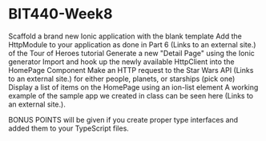 # BIT440-Week8
Scaffold a brand new Ionic application with the blank template
Add the HttpModule to your application as done in Part 6 (Links to an external site.) of the Tour of Heroes tutorial 
Generate a new "Detail Page" using the Ionic generator
Import and hook up the newly available HttpClient into the HomePage Component
Make an HTTP request to the Star Wars API (Links to an external site.)  for either people, planets, or starships (pick one)
Display a list of items on the HomePage using an ion-list element
A working example of the sample app we created in class can be seen here (Links to an external site.).

BONUS POINTS will be given if you create proper type interfaces and added them to your TypeScript files. 
